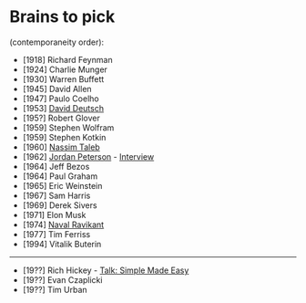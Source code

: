 # Brains to pick

(contemporaneity order):

- [1918] Richard Feynman 
- [1924] Charlie Munger
- [1930] Warren Buffett
- [1945] David Allen
- [1947] Paulo Coelho
- [1953] [David Deutsch](https://twitter.com/DavidDeutschOxf)
- [195?] Robert Glover
- [1959] Stephen Wolfram
- [1959] Stephen Kotkin
- [1960] [Nassim Taleb](https://twitter.com/nntaleb)
- [1962] [Jordan Peterson](https://twitter.com/jordanbpeterson) - [Interview](https://tim.blog/2021/03/01/jordan-peterson/)
- [1964] Jeff Bezos
- [1964] Paul Graham
- [1965] Eric Weinstein
- [1967] Sam Harris
- [1969] Derek Sivers
- [1971] Elon Musk
- [1974] [Naval Ravikant](https://twitter.com/naval)
- [1977] Tim Ferriss
- [1994] Vitalik Buterin

---

- [19??] Rich Hickey - [Talk: Simple Made Easy](www.infoq.com/presentations/Simple-Made-Easy)
- [19??] Evan Czaplicki
- [19??] Tim Urban

<!--
- Ausguste Escoffier
- Allan Kay
- Rollo Tomassi
- Milton Friedman
- Mark Manson
- Abbas (iran - photojournalist)
any females? Any non american?
- Pawel Kuczynski (illustrator)
- Mario Puppo (illustrator)
- Edward Tufte
- Sarah Tavel (ex pinterest ceo)
-->